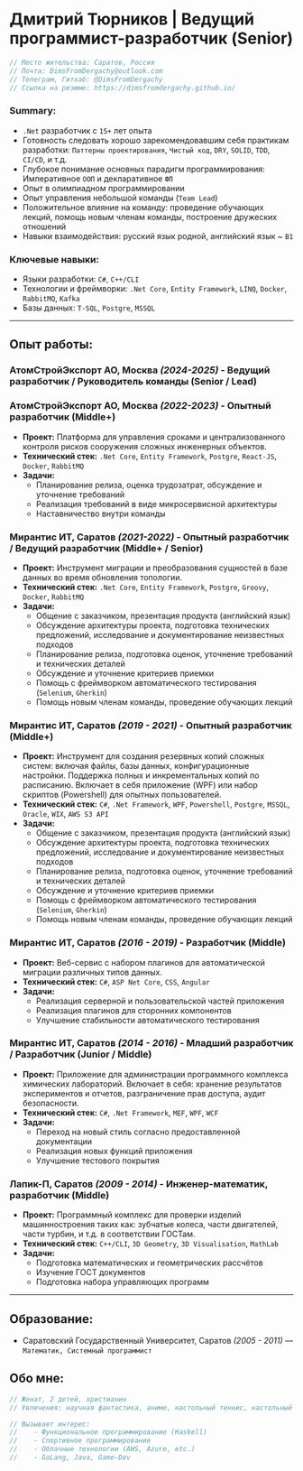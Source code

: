 # Дмитрий Тюрников | Ведущий программист-разработчик (Senior)

``` csharp
// Место жительства: Саратов, Россия
// Почта: DimsFromDergachy@outlook.com
// Телеграм, Гитхаб: @DimsFromDergachy
// Ссылка на резюме: https://dimsfromdergachy.github.io/
```

### Summary:

* `.Net` разработчик с `15+` лет опыта
* Готовность следовать хорошо зарекомендовавшим себя практикам разработки: `Паттерны проектирования`, `Чистый код`, `DRY`, `SOLID`, `TDD`, `CI/CD`, и т.д.
* Глубокое понимание основных парадигм программирования: Императивное `ООП` и декларативное `ФП`
* Опыт в олимпиадном программировании
* Опыт управления небольшой команды (`Team Lead`)
* Положительное влияние на команду: проведение обучающих лекций, помощь новым членам команды, построение дружеских отношений
* Навыки взаимодействия: русский язык родной, английский язык ~ `B1`

### Ключевые навыки:
* Языки разработки: `C#`, `C++/CLI`
* Технологии и фреймворки: `.Net Core`, `Entity Framework`, `LINQ`, `Docker`, `RabbitMQ`, `Kafka`
* Базы данных: `T-SQL`, `Postgre`, `MSSQL`

---
## Опыт работы:
### АтомСтройЭкспорт АО, Москва _(2024-2025)_ - Ведущий разработчик / Руководитель команды (Senior / Lead)

### АтомСтройЭкспорт АО, Москва _(2022-2023)_ - Опытный разработчик (Middle+)

- **Проект:** Платформа для управления сроками и централизованного контроля рисков сооружения сложных инженерных объектов.
- **Технический стек:** `.Net Core`, `Entity Framework`, `Postgre`, `React-JS`, `Docker`, `RabbitMQ`
- **Задачи:**
    * Планирование релиза, оценка трудозатрат, обсуждение и уточнение требований
    * Реализация требований в виде микросервисной архитектуры
    * Наставничество внутри команды

### Мирантис ИТ, Саратов _(2021-2022)_ - Опытный разработчик / Ведущий разработчик (Middle+ / Senior)

- **Проект:** Инструмент миграции и преобразования сущностей в базе данных во время обновления топологии.
- **Технический стек:** `.Net Core`, `Entity Framework`, `Postgre`, `Groovy`, `Docker`, `RabbitMQ`
- **Задачи:**
    * Общение с заказчиком, презентация продукта (английский язык)
    * Обсуждение архитектуры проекта, подготовка технических предложений, исследование и документирование неизвестных подходов
    * Планирование релиза, подготовка оценок, уточнение требований и технических деталей
    * Обсуждение и уточнение критериев приемки
    * Помощь с фреймворком автоматического тестирования (`Selenium`, `Gherkin`)
    * Помощь новым членам команды, проведение обучающих лекций

### Мирантис ИТ, Саратов _(2019 - 2021)_ - Опытный разработчик (Middle+)

- **Проект:** Инструмент для создания резервных копий сложных систем: включая файлы, базы данных, конфигурационные настройки. Поддержка полных и инкрементальных копий по расписанию. Включает в себя приложение (WPF) или набор скриптов (Powershell) для опытных пользователей.
- **Технический стек:** `C#`, `.Net Framework`, `WPF`, `Powershell`, `Postgre`, `MSSQL`, `Oracle`, `WIX`, `AWS S3 API`
- **Задачи:**
    * Общение с заказчиком, презентация продукта (английский язык)
    * Обсуждение архитектуры проекта, подготовка технических предложений, исследование и документирование неизвестных подходов
    * Планирование релиза, подготовка оценок, уточнение требований и технических деталей
    * Обсуждение и уточнение критериев приемки
    * Помощь с фреймворком автоматического тестирования (`Selenium`, `Gherkin`)
    * Помощь новым членам команды, проведение обучающих лекций

### Мирантис ИТ, Саратов _(2016 - 2019)_ - Разработчик (Middle)

- **Проект:** Веб-сервис с набором плагинов для автоматической миграции различных типов данных.
- **Технический стек:** `C#`, `ASP Net Core`, `CSS`, `Angular`
- **Задачи:**
    * Реализация серверной и пользовательской частей приложения
    * Реализация плагинов для сторонних компонентов
    * Улучшение стабильности автоматического тестирования

### Мирантис ИТ, Саратов _(2014 - 2016)_ - Младший разработчик / Разработчик (Junior / Middle)

- **Проект:** Приложение для администрации программного комплекса химических лабораторий. Включает в себя: хранение результатов экспериментов и отчетов, разграничение прав доступа, аудит безопасности.
- **Технический стек:** `C#`, `.Net Framework`, `MEF`, `WPF`, `WCF`
- **Задачи:**
    * Переход на новый стиль согласно предоставленной документации
    * Реализация новых функций приложения
    * Улучшение тестового покрытия

### Лапик-П, Саратов _(2009 - 2014)_ - Инженер-математик, разработчик (Middle)

- **Проект:** Программный комплекс для проверки изделий машинностроения таких как: зубчатые колеса, части двигателей, части турбин, и т.д. в соответствии ГОСТам.
- **Технический стек:** `C++/CLI`, `3D Geometry`, `3D Visualisation`, `MathLab`
- **Задачи:**
    * Подготовка математических и геометрических рассчётов
    * Изучение ГОСТ документов
    * Подготовка набора управляющих программ

---
## Образование:
* Саратовский Государственный Университет, Саратов _(2005 - 2011)_ — `Математик, Системный программист`

## Обо мне:
``` csharp
// Женат, 2 детей, христианин
// Увлечения: научная фантастика, аниме, настольный теннис, настольный футбол, шахматы

// Вызывает интерес:
//    - Функциональное программирование (Haskell)
//    - Спортивное программирование
//    - Облачные технологии (AWS, Azure, etc.)
//    - GoLang, Java, Game-Dev
```


